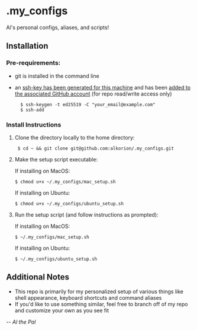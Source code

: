 # .my_configs
Al's personal configs, aliases, and scripts!

## Installation

### Pre-requirements:
- git is installed in the command line
- an [ssh-key has been generated for this machine](https://docs.github.com/en/authentication/connecting-to-github-with-ssh/generating-a-new-ssh-key-and-adding-it-to-the-ssh-agent) and has been [added to the associated GitHub account](https://docs.github.com/en/authentication/connecting-to-github-with-ssh/adding-a-new-ssh-key-to-your-github-account) (for repo read/write access only)
        
        $ ssh-keygen -t ed25519 -C "your_email@example.com"
        $ ssh-add

### Install Instructions
1. Clone the directory locally to the home directory:

        $ cd ~ && git clone git@github.com:alkorion/.my_configs.git

2. Make the setup script executable:

   If installing on MacOS:
   ```
   $ chmod u+x ~/.my_configs/mac_setup.sh
   ```
   If installing on Ubuntu:
   ```
   $ chmod u+x ~/.my_configs/ubuntu_setup.sh
   ```

3. Run the setup script (and follow instructions as prompted):

   If installing on MacOS:
   ```
   $ ~/.my_configs/mac_setup.sh
   ```
   If installing on Ubuntu:
   ```
   $ ~/.my_configs/ubuntu_setup.sh
   ```


## Additional Notes

- This repo is primarily for my personalized setup of various things like shell appearance, keyboard shortcuts and command aliases
- If you'd like to use something similar, feel free to branch off of my repo and customize your own as you see fit


-- *Al the Pal*
